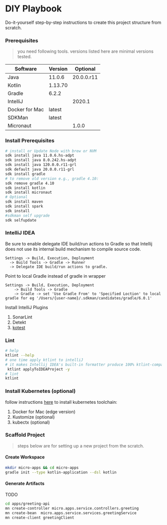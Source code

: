 # DIY Playbook

Do-it-yourself step-by-step instructions to create this project structure from scratch.

### Prerequisites

> you need following tools. versions listed here are minimal versions tested.

| Software                      | Version         | Optional         |  
|-------------------------------|-----------------|------------------| 
| Java                          | 11.0.6          | 20.0.0.r11       | 
| Kotlin                        | 1.13.70         |                  | 
| Gradle                        | 6.2.2           |                  |
| IntelliJ                      |                 | 2020.1           |
| Docker for Mac                | latest          |                  |
| SDKMan                        | latest          |                  |
| Micronaut                     |                 | 1.0.0            |

### Install Prerequisites

```bash
# install or Update Node with brew or NVM
sdk install java 11.0.6.hs-adpt
sdk install java 8.0.242.hs-adpt
sdk install java 120.0.0.r11-grl 
sdk default java 20.0.0.r11-grl
sdk install gradle
# to remove old version e.g., gradle 4.10:
sdk remove gradle 4.10
sdk install kotlin 
sdk install micronaut
# Optional
sdk install maven
sdk install spark
sdk install
#sdkman self upgrade
sdk selfupdate
```

### IntelliJ IDEA

Be sure to enable delegate IDE build/run actions to Gradle so that Intellij does not use its internal build mechanism to
compile source code.

```
Settings -> Build, Execution, Deployment
  -> Build Tools -> Gradle -> Runner
  -> Delegate IDE build/run actions to gradle.
```

Point to local Gradle instead of gradle in wrapper

```
Settings -> Build, Execution, Deployment
    -> Build Tools -> Gradle
    -> Gradle -> set 'Use Gradle From' to 'Specified Loction' to local gradle for eg '/Users/{user-name}/.sdkman/candidates/gradle/6.0.1' 
```

Install IntelliJ Plugins

1. SonarLint
2. Detekt
3. [kotest](https://plugins.jetbrains.com/plugin/14080-kotest)

### Lint

```bash
# help
ktlint --help
# one time apply ktlint to intelliJ
# it makes Intellij IDEA's built-in formatter produce 100% ktlint-compatible code.
 ktlint applyToIDEAProject -y
# lint
ktlint
```

### Install Kubernetes (optional)

follow instructions [here](https://gist.github.com/xmlking/62ab53753c0f0f5247d0e174b31dab21) to install kubernetes
toolchain:

1. Docker for Mac (edge version)
2. Kustomize (optional)
3. kubectx (optional)

### Scaffold Project

> steps below are for setting up a new project from the scratch.

#### Create Workspace

```bash
mkdir micro-apps && cd micro-apps
gradle init --type kotlin-application --dsl kotlin
```

#### Generate Artifacts

TODO

```bash
cd apps/greeting-api
mn create-controller micro.apps.service.controllers.greeting
mn create-bean  micro.apps.service.services.greetingService
mn create-client greetingClient
```

